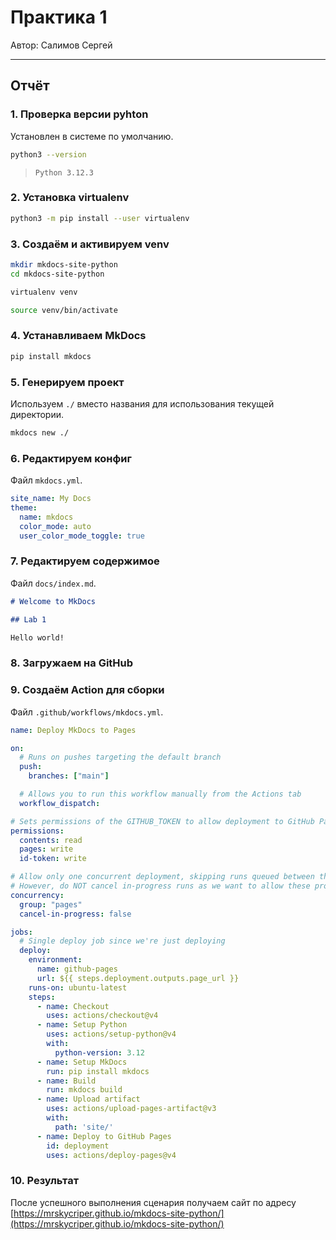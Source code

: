 # Практика 1

Автор: Салимов Сергей

---

## Отчёт

### 1. Проверка версии pyhton

Установлен в системе по умолчанию.

```bash
python3 --version
```

> `Python 3.12.3`

### 2. Установка virtualenv

```bash
python3 -m pip install --user virtualenv
```

### 3. Создаём и активируем venv

``` bash
mkdir mkdocs-site-python
cd mkdocs-site-python
```

```bash
virtualenv venv
```

```bash
source venv/bin/activate
```

### 4. Устанавливаем MkDocs

```bash
pip install mkdocs
```

### 5. Генерируем проект

Используем `./` вместо названия для использования текущей директории.

```bash
mkdocs new ./
```

### 6. Редактируем конфиг

Файл `mkdocs.yml`.

```yml
site_name: My Docs
theme:
  name: mkdocs
  color_mode: auto
  user_color_mode_toggle: true
```

### 7. Редактируем содержимое

Файл `docs/index.md`.

```md
# Welcome to MkDocs

## Lab 1

Hello world!
```

### 8. Загружаем на GitHub

### 9. Создаём Action для сборки

Файл `.github/workflows/mkdocs.yml`.

```yml
name: Deploy MkDocs to Pages

on:
  # Runs on pushes targeting the default branch
  push:
    branches: ["main"]

  # Allows you to run this workflow manually from the Actions tab
  workflow_dispatch:

# Sets permissions of the GITHUB_TOKEN to allow deployment to GitHub Pages
permissions:
  contents: read
  pages: write
  id-token: write

# Allow only one concurrent deployment, skipping runs queued between the run in-progress and latest queued.
# However, do NOT cancel in-progress runs as we want to allow these production deployments to complete.
concurrency:
  group: "pages"
  cancel-in-progress: false

jobs:
  # Single deploy job since we're just deploying
  deploy:
    environment:
      name: github-pages
      url: ${{ steps.deployment.outputs.page_url }}
    runs-on: ubuntu-latest
    steps:
      - name: Checkout
        uses: actions/checkout@v4
      - name: Setup Python
        uses: actions/setup-python@v4
        with:
          python-version: 3.12
      - name: Setup MkDocs
        run: pip install mkdocs
      - name: Build
        run: mkdocs build
      - name: Upload artifact
        uses: actions/upload-pages-artifact@v3
        with:
          path: 'site/'
      - name: Deploy to GitHub Pages
        id: deployment
        uses: actions/deploy-pages@v4
```

### 10. Результат

После успешного выполнения сценария получаем сайт по адресу [https://mrskycriper.github.io/mkdocs-site-python/](https://mrskycriper.github.io/mkdocs-site-python/)
